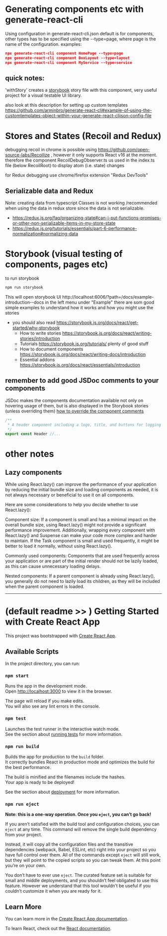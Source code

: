 # Generating components etc with generate-react-cli
Using configuration in generate-react-cli.json
default is for components, other types has to be specified using the --type=page, where page is the name of the configuration.
examples:
```json
npx generate-react-cli component HomePage --type=page
npx generate-react-cli component BoxLayout --type=layout
npx generate-react-cli component MyService --type=service
```


## quick notes: 
'withStory' creates a [storybook](https://storybook.js.org/) story file with this component, very useful project for a visual testable UI library.

also look at this description for setting up custom templates
https://github.com/arminbro/generate-react-cli#example-of-using-the-customtemplates-object-within-your-generate-react-clijson-config-file 

# Stores and States (Recoil and Redux)
debugging recoil in chrome is possible using https://github.com/open-source-labs/Recoilize , however it only supports React v16 at the moment.
therefore the component RecoilDebugObserver.ts us used in the index.ts file (below RecoilRoot) to display atom (i.e. state) changes

for Redux debugging use chrome/firefox extension "Redux DevTools"

## Serializable data and Redux 
Note: creating data from typescript Classes is not working /recommended when using the data in redux store since the data is not serializable.
- https://redux.js.org/faq/organizing-state#can-i-put-functions-promises-or-other-non-serializable-items-in-my-store-state
- https://redux.js.org/tutorials/essentials/part-6-performance-normalization#normalizing-data


# Storybook (visual testing of components, pages etc)

to run storybook 
```cmd
npm run storybook
```
This will open storybook UI  http://localhost:6006/?path=/docs/example-introduction--docs
in the left menu under "Example" there are som good simple examples to understand how it works and how you might use the stories
- you should also read https://storybook.js.org/docs/react/get-started/why-storybook 
  - How to write stories https://storybook.js.org/docs/react/writing-stories/introduction
  - Tutorials https://storybook.js.org/tutorials/  plenty of good stuff
  - How to document components https://storybook.js.org/docs/react/writing-docs/introduction 
  - Essential addons https://storybook.js.org/docs/react/essentials/introduction

## remember to add good JSDoc comments to your components 
JSDoc makes the components documentation available not only on hovering usage of them, but is also displayed in the Storybook stories (unless overriding them) [how to override the component comments](https://storybook.js.org/docs/react/api/doc-block-description#writing-descriptions)
```ts
/**
 * A header component including a logo, title, and buttons for logging in, logging out, and creating an account.
 */
export const Header //...
```

# other notes

## Lazy components 
While using React.lazy() can improve the performance of your application by reducing the initial bundle size and loading components as needed, it is not always necessary or beneficial to use it on all components.

Here are some considerations to help you decide whether to use React.lazy():

Component size: If a component is small and has a minimal impact on the overall bundle size, using React.lazy() might not provide a significant performance improvement. Additionally, wrapping every component with React.lazy() and Suspense can make your code more complex and harder to maintain. If the Task component is small and used frequently, it might be better to load it normally, without using React.lazy().

Commonly used components: Components that are used frequently across your application or are part of the initial render should not be lazily loaded, as this can cause unnecessary loading delays.

Nested components: If a parent component is already using React.lazy(), you generally do not need to lazily load its children, as they will be included when the parent component is loaded.

---

# (default readme >> ) Getting Started with Create React App

This project was bootstrapped with [Create React App](https://github.com/facebook/create-react-app).

## Available Scripts

In the project directory, you can run:

### `npm start`

Runs the app in the development mode.\
Open [http://localhost:3000](http://localhost:3000) to view it in the browser.

The page will reload if you make edits.\
You will also see any lint errors in the console.

### `npm test`

Launches the test runner in the interactive watch mode.\
See the section about [running tests](https://facebook.github.io/create-react-app/docs/running-tests) for more information.

### `npm run build`

Builds the app for production to the `build` folder.\
It correctly bundles React in production mode and optimizes the build for the best performance.

The build is minified and the filenames include the hashes.\
Your app is ready to be deployed!

See the section about [deployment](https://facebook.github.io/create-react-app/docs/deployment) for more information.

### `npm run eject`

**Note: this is a one-way operation. Once you `eject`, you can’t go back!**

If you aren’t satisfied with the build tool and configuration choices, you can `eject` at any time. This command will remove the single build dependency from your project.

Instead, it will copy all the configuration files and the transitive dependencies (webpack, Babel, ESLint, etc) right into your project so you have full control over them. All of the commands except `eject` will still work, but they will point to the copied scripts so you can tweak them. At this point you’re on your own.

You don’t have to ever use `eject`. The curated feature set is suitable for small and middle deployments, and you shouldn’t feel obligated to use this feature. However we understand that this tool wouldn’t be useful if you couldn’t customize it when you are ready for it.

## Learn More

You can learn more in the [Create React App documentation](https://facebook.github.io/create-react-app/docs/getting-started).

To learn React, check out the [React documentation](https://reactjs.org/).
